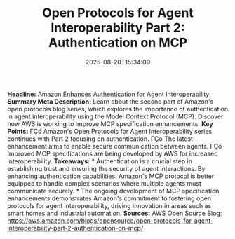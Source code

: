 ﻿---
title: "Open Protocols for Agent Interoperability Part 2: Authentication on MCP"
date: "2025-08-20T15:34:09"
category: "Markets"
summary: ""
slug: "open protocols for agent interoperability part 2 authenticat"
source_urls:
  - "https://aws.amazon.com/blogs/opensource/open-protocols-for-agent-interoperability-part-2-authentication-on-mcp/"
seo:
  title: "Open Protocols for Agent Interoperability Part 2: Authentication on MCP | Hash n Hedge"
  description: ""
  keywords: ["news", "markets", "brief"]
---
**Headline:** Amazon Enhances Authentication for Agent Interoperability  **Summary Meta Description:** Learn about the second part of Amazon's open protocols blog series, which explores the importance of authentication in agent interoperability using the Model Context Protocol (MCP). Discover how AWS is working to improve MCP specification enhancements.  **Key Points:**  ΓÇó Amazon's Open Protocols for Agent Interoperability series continues with Part 2 focusing on authentication. ΓÇó The latest enhancement aims to enable secure communication between agents. ΓÇó Improved MCP specifications are being developed by AWS for increased interoperability.  **Takeaways:**  * Authentication is a crucial step in establishing trust and ensuring the security of agent interactions. By enhancing authentication capabilities, Amazon's MCP protocol is better equipped to handle complex scenarios where multiple agents must communicate securely. * The ongoing development of MCP specification enhancements demonstrates Amazon's commitment to fostering open protocols for agent interoperability, driving innovation in areas such as smart homes and industrial automation.  **Sources:** AWS Open Source Blog: https://aws.amazon.com/blogs/opensource/open-protocols-for-agent-interoperability-part-2-authentication-on-mcp/ 

